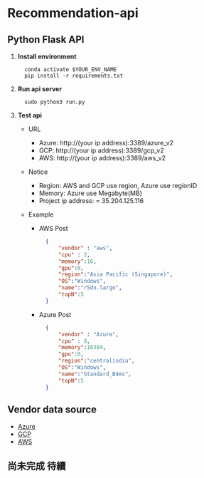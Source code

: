 # Recommendation-api

## Python Flask API
   1. __Install environment__
      ```
        conda activate $YOUR_ENV_NAME
        pip install -r requirements.txt
      ``` 
      
   2. __Run api server__
      ```
        sudo python3 run.py
      ``` 
      
   3. __Test api__
   
      * URL
        * Azure: http://(your ip address):3389/azure_v2
        * GCP: http://(your ip address):3389/gcp_v2
        * AWS: http://(your ip address):3389/aws_v2
        
      * Notice
        * Region: AWS and GCP use region, Azure use regionID
        * Memory: Azure use Megabyte(MB)
        * Project ip address:  = 35.204.125.116
        
      * Example
      
        * AWS Post
          ```json
            {
                "vendor" : "aws",
                "cpu" : 2,
                "memory":16,
                "gpu":0,
                "region":"Asia Pacific (Singapore)",
                "OS":"Windows",
                "name":"r5dn.large",
                "topN":5
            }
          ```
         
         * Azure Post
            ```json
              {
                  "vendor" : "Azure",
                  "cpu" : 8,
                  "memory":16384,
                  "gpu":0,
                  "region":"centralindia",
                  "OS":"Windows",
                  "name":"Standard_B4ms",
                  "topN":5
              }
            ```
         
## Vendor data source
  * [Azure](https://azureprice.net/)
  * [GCP](https://gcpinstances.doit-intl.com/)
  * [AWS](https://aws.amazon.com/tw/ec2/pricing/on-demand/)

## 尚未完成 待續
